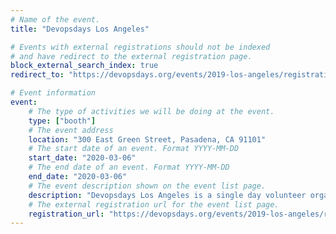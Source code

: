 ```yaml
---
# Name of the event.
title: "Devopsdays Los Angeles"

# Events with external registrations should not be indexed
# and have redirect to the external registration page.
block_external_search_index: true
redirect_to: "https://devopsdays.org/events/2019-los-angeles/registration"

# Event information
event:
    # The type of activities we will be doing at the event.
    type: ["booth"]
    # The event address
    location: "300 East Green Street, Pasadena, CA 91101"
    # The start date of an event. Format YYYY-MM-DD
    start_date: "2020-03-06"
    # The end date of an event. Format YYYY-MM-DD
    end_date: "2020-03-06"
    # The event description shown on the event list page.
    description: "Devopsdays Los Angeles is a single day volunteer organized conference which is dedicated to the DevOps community, and professionals who wish to improve the interaction and integration between the traditional silos of Development and Operations."
    # The external registration url for the event list page.
    registration_url: "https://devopsdays.org/events/2019-los-angeles/registration"
---
```

